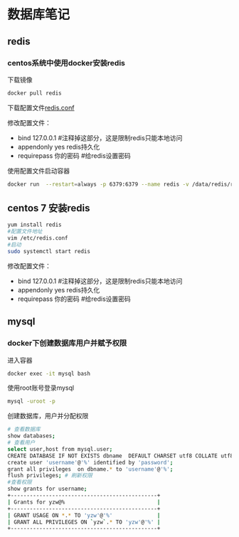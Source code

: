 # 数据库笔记

## redis

### centos系统中使用docker安装redis
下载镜像
```bash
docker pull redis
```
下载配置文件[redis.conf](http://download.redis.io/redis-stable/redis.conf)

修改配置文件：
* bind 127.0.0.1 #注释掉这部分，这是限制redis只能本地访问
* appendonly yes redis持久化
* requirepass 你的密码 #给redis设置密码

使用配置文件启动容器
```bash
docker run  --restart=always -p 6379:6379 --name redis -v /data/redis/redis.conf:/etc/redis/redis.conf  -v /data/redis/data:/data -d redis redis-server /etc/redis/redis.conf
```

## centos 7 安装redis

```bash
yum install redis
#配置文件地址
vim /etc/redis.conf
#启动
sudo systemctl start redis
```

修改配置文件：
* bind 127.0.0.1 #注释掉这部分，这是限制redis只能本地访问
* appendonly yes redis持久化
* requirepass 你的密码 #给redis设置密码

## mysql

### docker下创建数据库用户并赋予权限
进入容器
```bash
docker exec -it mysql bash
```
使用root账号登录mysql
```bash
mysql -uroot -p
```
创建数据库，用户并分配权限

```bash
# 查看数据库
show databases;
# 查看用户
select user,host from mysql.user;
CREATE DATABASE IF NOT EXISTS dbname  DEFAULT CHARSET utf8 COLLATE utf8_general_ci;
create user 'username'@'%' identified by 'password';
grant all privileges  on dbname.* to 'username'@'%';
flush privileges; # 刷新权限
#查看权限
show grants for username;
+----------------------------------------------+
| Grants for yzw@%                             |
+----------------------------------------------+
| GRANT USAGE ON *.* TO 'yzw'@'%'              |
| GRANT ALL PRIVILEGES ON `yzw`.* TO 'yzw'@'%' |
+----------------------------------------------+
```
